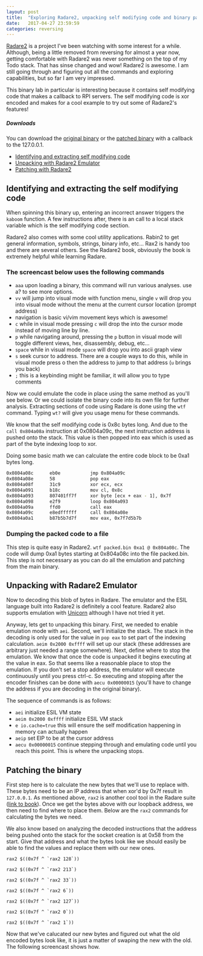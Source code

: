 ```yaml
---
layout: post
title:  "Exploring Radare2, unpacking self modifying code and binary patching"
date:   2017-04-27 23:59:59
categories: reversing
---
```


[Radare2](https://radare.org) is a project I've been watching with some interest for a while. Although, being a little removed from reversing for almost a year now, getting comfortable with Radare2 was never something on the top of my Todo stack. That has sinse changed and wow! Radare2 is awesome. I am still going through and figuring out all the commands and exploring capabilities, but so far I am very impressed.

This binary lab in particular is interesting because it contains self modifying code that makes a callback to RPI servers. The self modifying code is xor encoded and makes for a cool example to try out some of Radare2's features!

##### Downloads

You can download the [original binary](/assets/radare2emu/bomb) or the [patched binary](/assets/radare2emu/bomb.mod) with a callback to the 127.0.0.1.

- [Identifying and extracting self modifying code](#finding)
- [Unpacking with Radare2 Emulator](#radare2)
- [Patching with Radare2](#patching)

<a name="finding"></a>

## Identifying and extracting the self modifying code

When spinning this binary up, entering an incorrect answer triggers the `kaboom` function. A few instructions after, there is an call to a local stack variable which is the self modifying code section. 

Radare2 also comes with some cool utility applications. Rabin2 to get general information, symbols, strings, binary info, etc... Rax2 is handy too and there are several others. See the Radare2 book, obviously the book is extremely helpful while learning Radare.

### The screencast below uses the following commands

- `aaa` upon loading a binary, this command will run various analyses. use a? to see more options.
- `vv` will jump into visual mode with function menu, single `v` will drop you into visual mode without the menu at the current cursor location (prompt address)
- navigation is basic vi/vim movement keys which is awesome!
- `c` while in visual mode pressing `c` will drop the into the cursor mode instead of moving line by line.
- `p` while navigating around, pressing the `p` button in visual mode will toggle different views, hex, disassembly, debug, etc...
- `space` while in visual mode `space` will drop you into ascii graph view
- `s` seek cursor to address. There are a couple ways to do this, while in visual mode press o then the address to jump to that address (`u` brings you back)
- `;` this is a keybinding might be familiar, it will allow you to type comments

<asciinema-player src="/assets/radare2emu/screencast1.json" cols="120" rows="29"></asciinema-player>

Now we could emulate the code in place using the same method as you'll see below. Or we could isolate the binary code into its own file for further analysis. Extracting sections of code using Radare is done using the `wtf` command. Typing `wt?` will give you usage menu for these commands. 

We know that the self modifying code is 0x8c bytes long. And due to the `call 0x804a08a` instruction at 0x0804a09c, the next instruction address is pushed onto the stack. This value is then popped into eax which is used as part of the byte indexing loop to xor. 

Doing some basic math we can calculate the entire code block to be 0xa1 bytes long.

```bash
0x0804a08c      eb0e           jmp 0x804a09c           
0x0804a08e      58             pop eax
0x0804a08f      31c9           xor ecx, ecx
0x0804a091      b18c           mov cl, 0x8c
0x0804a093      807401ff7f     xor byte [ecx + eax - 1], 0x7f
0x0804a098      e2f9           loop 0x804a093             
0x0804a09a      ffd0           call eax
0x0804a09c      e8edffffff     call 0x804a08e              
0x0804a0a1      b87b5b7d7f     mov eax, 0x7f7d5b7b
```

### Dumping the packed code to a file

This step is quite easy in Radare2. `wtf packed.bin 0xa1 @ 0x804a08c`. The code will dump 0xa1 bytes starting at 0x804a08c into the file packed.bin. This step is not necessary as you can do all the emulation and patching from the main binary.

<a name="radare2"></a>

## Unpacking with Radare2 Emulator

Now to decoding this blob of bytes in Radare. The emulator and the ESIL language built into Radare2 is definitely a cool feature. Radare2 also supports emulation with [Unicorn](https://github.com/radare/radare2-extras/tree/master/unicorn) although I have not tried it yet. 

Anyway, lets get to unpacking this binary. First, we needed to enable emulation mode with `aei`. Second, we'll initialize the stack. The stack in the decoding is only used for the value in `pop eax` to set part of the indexing calculation. `aeim 0x2000 0xffff` will set up our stack (these addresses are arbitrary just needed a range somewhere). Next, define where to stop the emulation. We know that once the code is unpacked it begins executing at the value in eax. So that seems like a reasonable place to stop the emulation. If you don't set a stop address, the emulator will execute continuously until you press ctrl-c. So executing and stopping after the encoder finishes can be done with `aecu 0x00000015` (you'll have to change the address if you are decoding in the original binary).

The sequence of commands is as follows:

- `aei` initialize ESIL VM state
- `aeim 0x2000 0xffff` initialize ESIL VM stack
- `e io.cache=true` this will ensure the self modification happening in memory can actually happen
- `aeip` set EIP to be at the cursor address
- `aecu 0x00000015` continue stepping through and emulating code until you reach this point. This is where the unpacking stops.

<asciinema-player src="/assets/radare2emu/screencast2.json" cols="120" rows="30"></asciinema-player>

<a name="patching"></a>

## Patching the binary

First step here is to calculate the new bytes that we'll use to replace with. These bytes need to be an IP address that when xor'd by 0x7f result in `127.0.0.1`. As mentioned above, `rax2` is another cool tool in the Radare suite ([link to book](https://radare.gitbooks.io/radare2book/content/introduction/rax2.html)). Once we get the bytes above with our loopback address, we then need to find where to place them. Below are the `rax2` commands for calculating the bytes we need.

We also know based on analyzing the decoded instructions that the address being pushed onto the stack for the socket creation is at 0x58 from the start. Give that address and what the bytes look like we should easily be able to find the values and replace them with our new ones.

```rax2 $((0x7f ^ `rax2 128`))```

```rax2 $((0x7f ^ `rax2 213`)```

```rax2 $((0x7f ^ `rax2 33`))```

```rax2 $((0x7f ^ `rax2 6`))```

```rax2 $((0x7f ^ `rax2 127`))```

```rax2 $((0x7f ^ `rax2 0`))```

```rax2 $((0x7f ^ `rax2 1`))```

Now that we've calucated our new bytes and figured out what the old encoded bytes look like, it is just a matter of swaping the new with the old. The following screencast shows how.

<asciinema-player src="/assets/radare2emu/screencast3.json" cols="120" rows="30"></asciinema-player>





